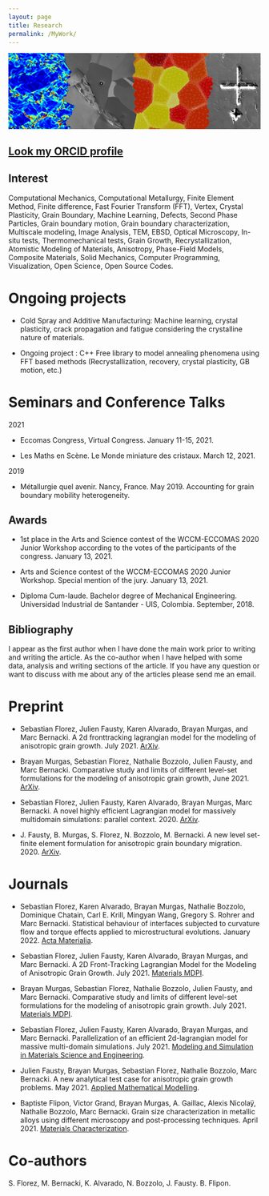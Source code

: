 ```yaml
---
layout: page
title: Research
permalink: /MyWork/
---
```


![My cover](/assets/cover.png)

## [Look my ORCID profile](https://orcid.org/0000-0002-6513-7505)

## Interest

Computational Mechanics, Computational Metallurgy, Finite Element Method, Finite difference, Fast Fourier Transform (FFT), Vertex, Crystal Plasticity, Grain Boundary, Machine Learning, Defects, Second Phase Particles, Grain boundary motion, Grain boundary characterization, Multiscale modeling, Image Analysis, TEM, EBSD, Optical Microscopy, In-situ tests, Thermomechanical tests, Grain Growth, Recrystallization, Atomistic Modeling of Materials, Anisotropy, Phase-Field Models, Composite Materials, Solid Mechanics, Computer Programming, Visualization, Open Science, Open Source Codes.

# Ongoing projects

* Cold Spray and Additive Manufacturing: Machine learning, crystal plasticity, crack propagation and fatigue considering the crystalline nature of materials.

* Ongoing project : C++ Free library to model annealing phenomena using FFT based methods (Recrystallization, recovery, crystal plasticity, GB motion, etc.)

# Seminars and Conference Talks

2021

* Eccomas Congress, Virtual Congress. January 11-15, 2021.

* Les Maths en Scène. Le Monde miniature des cristaux. March 12, 2021.

2019

* Métallurgie quel avenir. Nancy, France. May 2019. Accounting for grain boundary mobility heterogeneity.

## Awards

* 1st place in the Arts and Science contest of the WCCM-ECCOMAS 2020 Junior Workshop according to the votes of the participants of the congress. January 13, 2021.

* Arts and Science contest of the WCCM-ECCOMAS 2020 Junior Workshop. Special mention of the jury. January 13, 2021.

* Diploma Cum-laude. Bachelor degree of Mechanical Engineering. Universidad Industrial de Santander - UIS, Colombia. September, 2018.

## Bibliography

I appear as the first author when I have done the main work prior to writing and writing the article. As the co-author when I have helped with some data, analysis and writing sections of the article. If you have any question or want to discuss with me about any of the articles please send me an email.

# Preprint 

* Sebastian Florez, Julien Fausty, Karen Alvarado, Brayan Murgas, and Marc Bernacki. A 2d fronttracking lagrangian model for the modeling of anisotropic grain growth. July 2021. [ArXiv](https://arxiv.org/abs/2106.04892v1).

* Brayan Murgas, Sebastian Florez, Nathalie Bozzolo, Julien Fausty, and Marc Bernacki. Comparative study and limits of different level-set formulations for the modeling of anisotropic grain growth, June 2021. [ArXiv](https://arxiv.org/abs/2106.03565).

* Sebastian Florez, Julien Fausty, Karen Alvarado, Brayan Murgas, Marc Bernacki. A novel highly efficient Lagrangian model for massively multidomain simulations: parallel context. 2020. [ArXiv](https://arxiv.org/abs/2009.04424).

* J. Fausty, B. Murgas, S. Florez, N. Bozzolo, M. Bernacki. A new level set-finite element formulation for anisotropic grain boundary migration. 2020. [ArXiv](https://arxiv.org/abs/2006.15531).

# Journals

* Sebastian Florez, Karen Alvarado, Brayan Murgas, Nathalie Bozzolo, Dominique Chatain, Carl E. Krill, Mingyan Wang, Gregory S. Rohrer and Marc Bernacki. Statistical behaviour of interfaces subjected to curvature flow and torque effects applied to microstructural evolutions. January 2022. [Acta Materialia](https://www.sciencedirect.com/science/article/pii/S1359645421008387).

* Sebastian Florez, Julien Fausty, Karen Alvarado, Brayan Murgas, and Marc Bernacki. A 2D Front-Tracking Lagrangian Model for the Modeling of Anisotropic Grain Growth. July 2021. [Materials MDPI](https://www.mdpi.com/1996-1944/14/15/4219).

* Brayan Murgas, Sebastian Florez, Nathalie Bozzolo, Julien Fausty, and Marc Bernacki. Comparative study and limits of different level-set formulations for the modeling of anisotropic grain growth. July 2021. [Materials MDPI](https://www.mdpi.com/1996-1944/14/14/3883).

* Sebastian Florez, Julien Fausty, Karen Alvarado, Brayan Murgas, and Marc Bernacki. Parallelization of an efficient 2d-lagrangian model for massive multi-domain simulations. July 2021. [Modeling and Simulation in Materials Science and Engineering](https://doi.org/10.1088/1361-651x/ac0ae7). 

* Julien Fausty, Brayan Murgas, Sebastian Florez, Nathalie Bozzolo, Marc Bernacki. A new analytical test case for anisotropic grain growth problems. May 2021. [Applied Mathematical Modelling](https://doi.org/10.1016/j.apm.2020.11.035).

* Baptiste Flipon, Victor Grand, Brayan Murgas, A. Gaillac, Alexis Nicolaÿ, Nathalie Bozzolo, Marc Bernacki. Grain size characterization in metallic alloys using different microscopy and post-processing techniques. April 2021. [Materials Characterization](https://doi.org/10.1016/j.matchar.2021.110977).

# Co-authors

S. Florez, M. Bernacki, K. Alvarado, N. Bozzolo, J. Fausty. B. Flipon.

